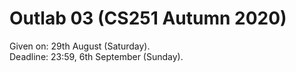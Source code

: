 # Outlab 03 (CS251 Autumn 2020)

Given on: 29th August (Saturday).  
Deadline: 23:59, 6th September (Sunday).
